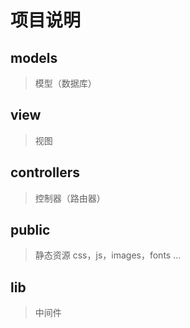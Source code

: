﻿# 项目说明



##  models


> 模型（数据库）



## view


> 视图



## controllers


> 控制器（路由器）



## public


> 静态资源  css，js，images，fonts ...



## lib


> 中间件
